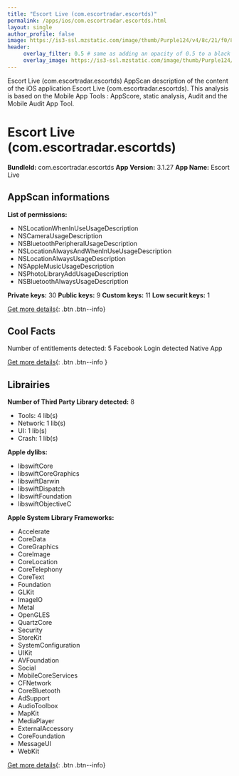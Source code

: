 ```yaml
---
title: "Escort Live (com.escortradar.escortds)"
permalink: /apps/ios/com.escortradar.escortds.html
layout: single
author_profile: false
image: https://is3-ssl.mzstatic.com/image/thumb/Purple124/v4/8c/21/f0/8c21f0f4-3fa5-78b0-74f8-05227cadb8b7/AppIcon-0-0-1x_U007emarketing-0-0-0-8-0-0-sRGB-0-0-0-GLES2_U002c0-512MB-85-220-0-0.png/512x512bb.jpg
header: 
     overlay_filter: 0.5 # same as adding an opacity of 0.5 to a black background
     overlay_image: https://is3-ssl.mzstatic.com/image/thumb/Purple124/v4/8c/21/f0/8c21f0f4-3fa5-78b0-74f8-05227cadb8b7/AppIcon-0-0-1x_U007emarketing-0-0-0-8-0-0-sRGB-0-0-0-GLES2_U002c0-512MB-85-220-0-0.png/512x512bb.jpg
---
```

Escort Live (com.escortradar.escortds) AppScan description of the content of the iOS application Escort Live (com.escortradar.escortds). This analysis is based on the Mobile App Tools : AppScore, static analysis, Audit and the Mobile Audit App Tool.

# Escort Live (com.escortradar.escortds)

**BundleId:** com.escortradar.escortds
**App Version:** 3.1.27
**App Name:** Escort Live


## AppScan informations 

**List of permissions:** 
- NSLocationWhenInUseUsageDescription
- NSCameraUsageDescription
- NSBluetoothPeripheralUsageDescription
- NSLocationAlwaysAndWhenInUseUsageDescription
- NSLocationAlwaysUsageDescription
- NSAppleMusicUsageDescription
- NSPhotoLibraryAddUsageDescription
- NSBluetoothAlwaysUsageDescription
  
  
**Private keys:** 30
**Public keys:** 9
**Custom keys:** 11
**Low securit keys:** 1
  
[Get more details](/pricing.html){: .btn .btn--info}

## Cool Facts

Number of entitlements detected: 5
Facebook Login detected
Native App
  
[Get more details](/pricing.html){: .btn .btn--info }

## Librairies 
**Number of Third Party Library detected:** 8
- Tools: 4 lib(s)
- Network: 1 lib(s)
- UI: 1 lib(s)
- Crash: 1 lib(s)


**Apple dylibs:**
- libswiftCore
- libswiftCoreGraphics
- libswiftDarwin
- libswiftDispatch
- libswiftFoundation
- libswiftObjectiveC


**Apple System Library Frameworks:**
- Accelerate
- CoreData
- CoreGraphics
- CoreImage
- CoreLocation
- CoreTelephony
- CoreText
- Foundation
- GLKit
- ImageIO
- Metal
- OpenGLES
- QuartzCore
- Security
- StoreKit
- SystemConfiguration
- UIKit
- AVFoundation
- Social
- MobileCoreServices
- CFNetwork
- CoreBluetooth
- AdSupport
- AudioToolbox
- MapKit
- MediaPlayer
- ExternalAccessory
- CoreFoundation
- MessageUI
- WebKit


  
[Get more details](/pricing.html){: .btn .btn--info}

